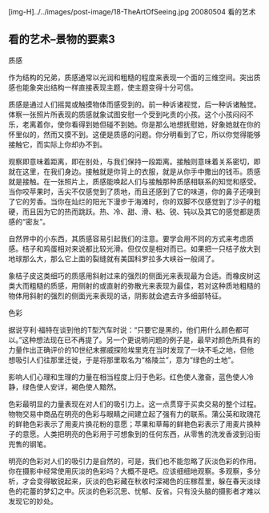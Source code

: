 [img-H]../../images/post-image/18-TheArtOfSeeing.jpg
20080504
看的艺术

## 看的艺术–景物的要素3 

质感

作为结构的兄弟，质感通常以光润和粗糙的程度来表现一个面的三维空间。突出质感也能象突出结构一样直接表现主题，使主题变得十分可信。

质感是通过人们摇晃或触摸物体而感受到的。前一种诉诸视觉，后一种诉诸触觉。体察一张照片所表现的质感就象试图安慰一个受到叱责的小孩。这个小孩闷闷不乐，老离着你，使你看得到她但碰不到她。你是那么地想抚慰她，好象她就在你的怀里似的，然而又摸不到。这便是质感的问题。你分明看到了它，所以你觉得能够接触它，而实际上你却办不到。

观察即意味着距离，即在别处，与我们保持一段距离。接触则意味着关系密切，即就在这里，在我们身边。接触就是你背上的衣服，就是从你手中撒出的钱币。质感就是接触。在一张照片上，质感能唤起人们与接触那种质感相联系的知觉和感受。当你咬苹果时，舌尖不仅感觉到了质地，而且还感到了它的味道，你的鼻子还嗅到了它的芳香。当你在灿烂的阳光下漫步于海滩时，你的双脚不仅感觉到了沙子的粗硬，而且因为它的热而跳跃。热、冷、甜、滑、粘、锐、钝以及其它的感觉都是质感的“密友”。

自然界中的小东西，其质感容易引起我们的注意。要学会用不同的方式来考虑质感。桔子和鸡蛋相对来说都比较光滑。但仅仅是相对而已。如果把一只桔子放大到地球那么大，那么它上面的裂缝就有美国科罗拉多大峡谷一般阔了。

象桔子皮这类细巧的质感用斜射过来的强烈的侧面光来表现最为合适。而橡皮树这类大而粗糙的质感，用侧射的或直射的弥散光来表现为最佳，若对这种质地粗糙的物体用斜射的强烈的侧面光来表现的话，阴影就会遮去许多细部特征。

色彩

据说亨利·福特在谈到他的T型汽车时说：“只要它是黑的，他们用什么颜色都可以。”这种想法现在已不再提了。另一个更说明问题的例子是，最早对颜色所具有的力量作出正确评价的10世纪末挪威探险埃里克在当时发现了一块不毛之地，但他想吸引人们往那里迁徙，于是将那里取名为“格陵兰”，意为“绿色的土地”。

影响人们心理和生理的力量在相当程度上归于色彩。红色使人激奋，蓝色使人冷静，绿色使人安详，褐色使人黯然。

色彩最明显的力量表现在对人们的吸引力上。这一点贯穿于买卖交易的整个过程。物物交易中商品在明亮的色彩与眼睛之间建立起了强有力的联系。蒲公英和玫瑰花的鲜艳色彩表示了用麦片换花粉的意愿；苹果和草莓的鲜艳色彩表示了用麦片换种子的意愿。人类把明亮的色彩用于可想象到的任何东西，从零售的洗发香波到沿街兜售的钢笔。

明亮的色彩对人们的吸引力是自然的，可是，我们也不能忽略了灰淡色彩的作用。你在摄影中经常使用灰淡的色彩吗？大概不是吧。应该细细地观察。多观察，多分析，才会变得敏锐起来，灰淡的色彩藏在秋收时深褐色的庄稼茬里，躲在春天淡绿色的花蕾的梦幻之中。灰淡的色彩沉思、忧郁、反省。只有没头脑的摄影者才难以发现它的妙处。
